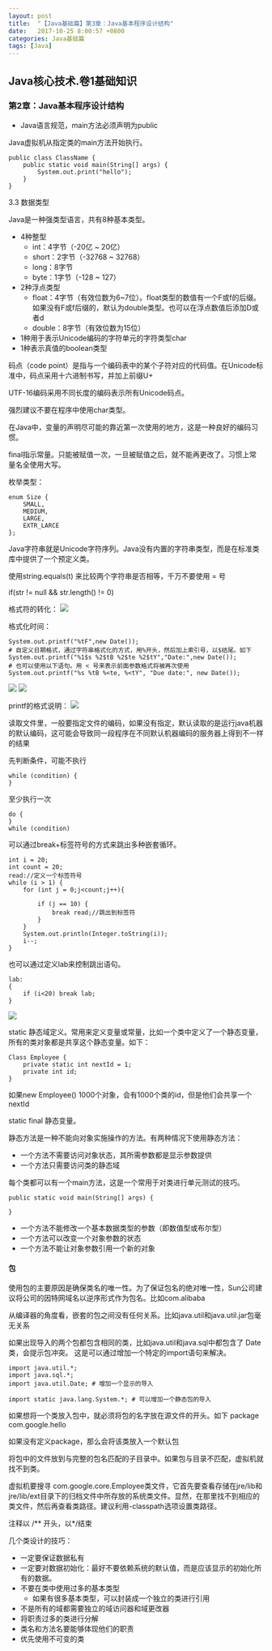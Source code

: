 ```yaml
---
layout: post
title:  "【Java基础篇】第3章：Java基本程序设计结构"
date:   2017-10-25 8:00:57 +0800
categories: Java基础篇
tags: [Java]
---
```


## Java核心技术.卷1基础知识

### 第2章：Java基本程序设计结构

- Java语言规范，main方法必须声明为public

Java虚拟机从指定类的main方法开始执行。
```
public class ClassName {
	public static void main(String[] args) {
		System.out.print("hello");
	}
}
```

3.3 数据类型

Java是一种强类型语言，共有8种基本类型。

- 4种整型
	- int：4字节（-20亿 ~ 20亿）
	- short：2字节（-32768 ~ 32768）
	- long：8字节
	- byte：1字节（-128 ~ 127）
- 2种浮点类型
	- float：4字节（有效位数为6~7位）。float类型的数值有一个F或f的后缀。如果没有F或f后缀的，默认为double类型。也可以在浮点数值后添加D或者d
	- double：8字节（有效位数为15位）
- 1种用于表示Unicode编码的字符单元的字符类型char
- 1种表示真值的boolean类型

码点（code point）是指与一个编码表中的某个子符对应的代码值。在Unicode标准中，码点采用十六进制书写，并加上前缀U+

UTF-16编码采用不同长度的编码表示所有Unicode码点。

强烈建议不要在程序中使用char类型。

在Java中，变量的声明尽可能的靠近第一次使用的地方，这是一种良好的编码习惯。

final指示常量。只能被赋值一次，一旦被赋值之后，就不能再更改了。习惯上常量名全使用大写。


枚举类型：
```
enum Size { 
	SMALL, 
	MEDIUM, 
	LARGE, 
	EXTR_LARCE 
};
```

Java字符串就是Unicode字符序列。Java没有内置的字符串类型，而是在标准类库中提供了一个预定义类。

使用string.equals(t)  来比较两个字符串是否相等，千万不要使用 = 号

if(str != null && str.length() != 0)

格式符的转化：
![](media/15096347870030.jpg)

格式化时间：

```
System.out.printf("%tF",new Date());
# 自定义日期格式，通过字符串格式化的方式，用%开头，然后加上索引号，以$结尾。如下
System.out.printf("%1$s %2$tB %2$te %2$tY","Date:",new Date());
# 也可以使用以下语句。用 < 号来表示前面参数格式将被再次使用
System.out.printf("%s %tB %<te, %<tY", "Due date:", new Date());
```
![](media/15096354498800.jpg)
![](media/15096354745827.jpg)

printf的格式说明：
![](media/15096364366019.jpg)


读取文件里，一般要指定文件的编码，如果没有指定，默认读取的是运行java机器的默认编码，这可能会导致同一段程序在不同默认机器编码的服务器上得到不一样的结果

先判断条件，可能不执行

```
while (condition) {
}
```

至少执行一次

```
do {
}
while (condition)
```

可以通过break+标签符号的方式来跳出多种嵌套循环。

```
int i = 20;
int count = 20;
read://定义一个标签符号
while (i > 1) {
	for (int j = 0;j<count;j++){

		if (j == 10) {
			break read;//跳出到标签符
		}
	}
	System.out.println(Integer.toString(i));
	i--;
}

```

也可以通过定义lab来控制跳出语句。

```
lab:
{
    if (i<20) break lab;
}
```

![](media/15098032015999.jpg)

static 静态域定义。常用来定义变量或常量，比如一个类中定义了一个静态变量，所有的类对象都是共享这个静态变量。如下：

```
Class Employee {
	private static int nextId = 1;
	private int id;
}
```
如果new Employee() 1000个对象，会有1000个类的id，但是他们会共享一个nextId

static final 静态变量。

静态方法是一种不能向对象实施操作的方法。有两种情况下使用静态方法：

- 一个方法不需要访问对象状态，其所需参数都是显示参数提供
- 一个方法只需要访问类的静态域

每个类都可以有一个main方法，这是一个常用于对类进行单元测试的技巧。

```
public static void main(String[] args) {

}
```

- 一个方法不能修改一个基本数据类型的参数（即数值型或布尔型）
- 一个方法可以改变一个对象参数的状态
- 一个方法不能让对象参数引用一个新的对象

#### 包
使用包的主要原因是确保类名的唯一性。为了保证包名的绝对唯一性，Sun公司建议将公司的因特网域名以逆序形式作为包名。比如com.alibaba

从编译器的角度看，嵌套的包之间没有任何关系。比如java.util和java.util.jar包毫无关系

如果出现导入的两个包都包含相同的类，比如java.util和java.sql中都包含了 Date类，会提示包冲突。
这是可以通过增加一个特定的import语句来解决。

```
import java.util.*;
import java.sql.*;
import java.util.Date; # 增加一个显示的导入

import static java.lang.System.*; # 可以增加一个静态包的导入
```

如果想将一个类放入包中，就必须将包的名字放在源文件的开头。如下
package com.google.hello

如果没有定义package，那么会将该类放入一个默认包

将包中的文件放到与完整的包名匹配的子目录中。如果包与目录不匹配，虚拟机就找不到类。

虚拟机要搜寻 com.google.core.Employee类文件，它首先要查看存储在jre/lib和jre/lib/ext目录下的归档文件中所存放的系统类文件。显然，在那里找不到相应的类文件，然后再查看类路径。建议利用-classpath选项设置类路径。

注释以  /** 开头，以*/结束

几个类设计的技巧：

- 一定要保证数据私有
- 一定要对数据初始化：最好不要依赖系统的默认值，而是应该显示的初始化所有的数据。
- 不要在类中使用过多的基本类型
	- 如果有很多基本类型，可以封装成一个独立的类进行引用	
- 不是所有的域都需要独立的域访问器和域更改器
- 将职责过多的类进行分解
- 类名和方法名要能够体现他们的职责
- 优先使用不可变的类


